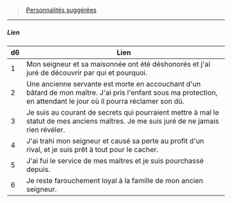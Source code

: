 ﻿> [Personnalités suggérées](hd_background_serviteur_personnalites_suggerees.md)

---

##### Lien

|d6|Lien|
|---|---|
|1|Mon seigneur et sa maisonnée ont été déshonorés et j'ai juré de découvrir par qui et pourquoi.|
|2|Une ancienne servante est morte en accouchant d'un bâtard de mon maître. J'ai pris l'enfant sous ma protection, en attendant le jour où il pourra réclamer son dû.|
|3|Je suis au courant de secrets qui pourraient mettre à mal le statut de mes anciens maîtres. Je me suis juré de ne jamais rien révéler.|
|4|J'ai trahi mon seigneur et causé sa perte au profit d'un rival, et je suis prêt à tout pour le cacher.|
|5|J'ai fui le service de mes maîtres et je suis pourchassé depuis.|
|6|Je reste farouchement loyal à la famille de mon ancien seigneur.|

